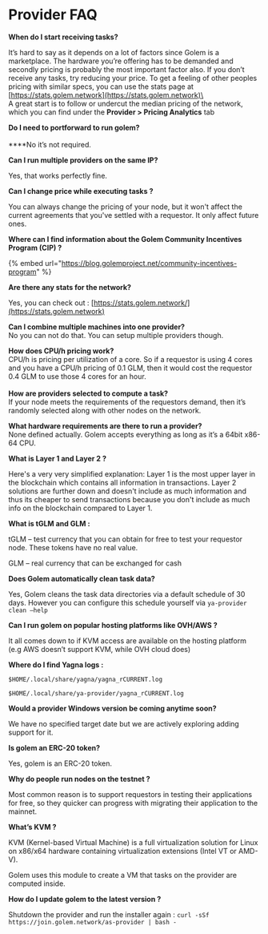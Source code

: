 # Provider FAQ

**When do I start receiving tasks?**

It’s hard to say as it depends on a lot of factors since Golem is a marketplace. The hardware you’re offering has to be demanded and secondly pricing is probably the most important factor also. If you don’t receive any tasks, try reducing your price. To get a feeling of other peoples pricing with similar specs, you can use the stats page at [https://stats.golem.network](https://stats.golem.network)\
\
A great start is to follow or undercut the median pricing of the network, which you can find under the **Provider > Pricing Analytics** tab

**Do I need to portforward to run golem?**\
\
****No it’s not required.

**Can I run multiple providers on the same IP?**&#x20;

Yes, that works perfectly fine.

**Can I change price while executing tasks ?**

You can always change the pricing of your node, but it won't affect the current agreements that you've settled with a requestor. It only affect future ones.

**Where can I find information about the Golem Community Incentives Program (CIP) ?**

{% embed url="https://blog.golemproject.net/community-incentives-program" %}

**Are there any stats for the network?**

Yes, you can check out : [https://stats.golem.network/](https://stats.golem.network)

**Can I combine multiple machines into one provider?**\
No you can not do that. You can setup multiple providers though.

**How does CPU/h pricing work?**\
CPU/h is pricing per utilization of a core. So if a requestor is using 4 cores and you have a CPU/h pricing of 0.1 GLM, then it would cost the requestor 0.4 GLM to use those 4 cores for an hour.\
\
**How are providers selected to compute a task?**\
If your node meets the requirements of the requestors demand, then it’s randomly selected along with other nodes on the network.

**What hardware requirements are there to run a provider?**\
None defined actually. Golem accepts everything as long as it’s a 64bit x86-64 CPU.

**What is Layer 1 and Layer 2 ?**

Here's a very very simplified explanation: Layer 1 is the most upper layer in the blockchain which contains all information in transactions. Layer 2 solutions are further down and doesn't include as much information and thus its cheaper to send transactions because you don't include as much info on the blockchain compared to Layer 1.

**What is tGLM and GLM :**

tGLM – test currency that you can obtain for free to test your requestor node. These tokens have no real value.

GLM – real currency that can be exchanged for cash

**Does Golem automatically clean task data?**

Yes, Golem cleans the task data directories via a default schedule of 30 days. However you can configure this schedule yourself via `ya-provider clean –help`

**Can I run golem on popular hosting platforms like OVH/AWS ?**

It all comes down to if KVM access are available on the hosting platform (e.g AWS doesn’t support KVM, while OVH cloud does)

**Where do I find Yagna logs :**

`$HOME/.local/share/yagna/yagna_rCURRENT.log`

`$HOME/.local/share/ya-provider/yagna_rCURRENT.log`

**Would a provider Windows version be coming anytime soon?**

We have no specified target date but we are actively exploring adding support for it.

**Is golem an ERC-20 token?**

Yes, golem is an ERC-20 token.

**Why do people run nodes on the testnet ?**

Most common reason is to support requestors in testing their applications for free, so they quicker can progress with migrating their application to the mainnet.

**What’s KVM ?**

KVM (Kernel-based Virtual Machine) is a full virtualization solution for Linux on x86/x64 hardware containing virtualization extensions (Intel VT or AMD-V).

Golem uses this module to create a VM that tasks on the provider are computed inside.

**How do I update golem to the latest version ?**

Shutdown the provider and run the installer again : `curl -sSf https://join.golem.network/as-provider | bash -`
